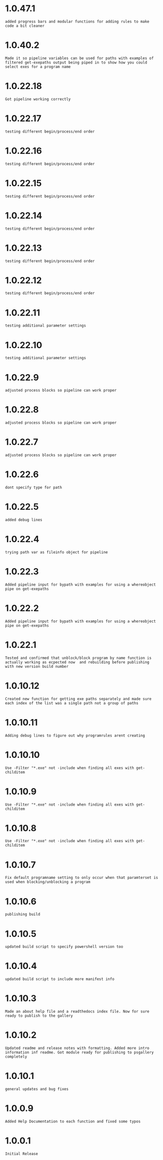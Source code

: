 
# 1.0.47.1

	added progress bars and modular functions for adding rules to make code a bit cleaner

# 1.0.40.2

	Made it so pipeline variables can be used for paths with examples of filtered get-exepaths output being piped in to show how you could select exes for a program name

# 1.0.22.18

	Got pipeline working correctly

# 1.0.22.17

	testing different begin/process/end order

# 1.0.22.16

	testing different begin/process/end order

# 1.0.22.15

	testing different begin/process/end order

# 1.0.22.14

	testing different begin/process/end order

# 1.0.22.13

	testing different begin/process/end order

# 1.0.22.12

	testing different begin/process/end order

# 1.0.22.11

	testing additional parameter settings

# 1.0.22.10

	testing additional parameter settings

# 1.0.22.9

	adjusted process blocks so pipeline can work proper

# 1.0.22.8

	adjusted process blocks so pipeline can work proper

# 1.0.22.7

	adjusted process blocks so pipeline can work proper

# 1.0.22.6

	dont specify type for path

# 1.0.22.5

	added debug lines

# 1.0.22.4

	trying path var as fileinfo object for pipeline

# 1.0.22.3

	Added pipeline input for bypath with examples for using a whereobject pipe on get-exepaths

# 1.0.22.2

	Added pipeline input for bypath with examples for using a whereobject pipe on get-exepaths

# 1.0.22.1

	Tested and confirmed that unblock/block program by name function is actually working as ecpected now  and rebuilding before publishing with new version build number

# 1.0.10.12

	Created new function for getting exe paths separately and made sure each index of the list was a single path not a group of paths

# 1.0.10.11

	Adding debug lines to figure out why programrules arent creating

# 1.0.10.10

	Use -Filter "*.exe" not -include when finding all exes with get-childitem

# 1.0.10.9

	Use -Filter "*.exe" not -include when finding all exes with get-childitem

# 1.0.10.8

	Use -Filter "*.exe" not -include when finding all exes with get-childitem

# 1.0.10.7

	Fix default programname setting to only occur when that paramterset is used when blocking/unblocking a program

# 1.0.10.6

	publishing build

# 1.0.10.5

	updated build script to specify powershell version too

# 1.0.10.4

	updated build script to include more manifest info

# 1.0.10.3

	Made an about help file and a readthedocs index file. Now for sure ready to publish to the gallery

# 1.0.10.2

	Updated readme and release notes with formatting. Added more intro information inf readme. Got module ready for publishing to psgallery completely

# 1.0.10.1

	general updates and bug fixes

# 1.0.0.9

    Added Help Documentation to each function and fixed some typos

# 1.0.0.1

    Initial Release

